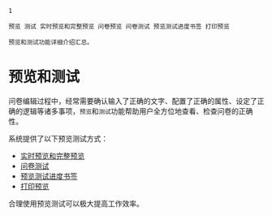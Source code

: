 ```index
1
```
```tag
预览 测试 实时预览和完整预览 问卷预览 问卷测试 预览测试进度书签 打印预览
```
```summary
预览和测试功能详细介绍汇总。
```
# 预览和测试

问卷编辑过程中，经常需要确认输入了正确的文字、配置了正确的属性、设定了正确的逻辑等诸多事项，`预览`和`测试`功能帮助用户全方位地查看、检查问卷的正确性。

系统提供了以下预览测试方式：
+ [实时预览和完整预览](./02realTimeAndFullPreview.md)
+ [问卷测试](./03debugAndTest.md)
+ [预览测试进度书签](./04savePreviewProgress.md)
+ [打印预览](../07printSurvey/printPreview.md)

合理使用预览测试可以极大提高工作效率。